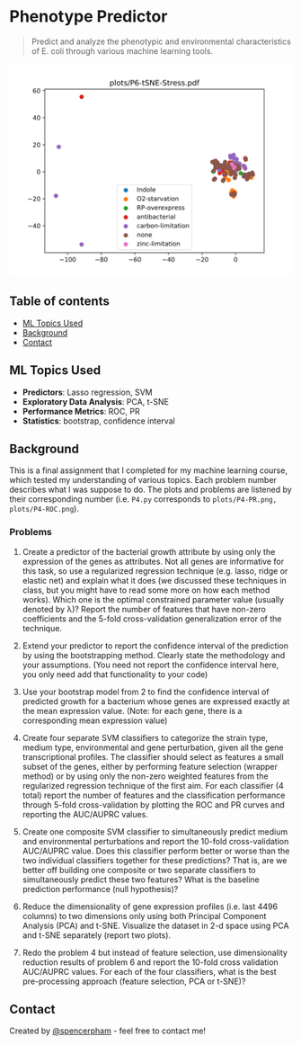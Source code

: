 # Phenotype Predictor
> Predict and analyze the phenotypic and environmental characteristics of E. coli through various machine learning tools.

![Example screenshot](./plots/P6-tSNE-Stress.png)

## Table of contents
* [ML Topics Used](#ml-topics-used)
* [Background](#background)
* [Contact](#contact)

## ML Topics Used
* **Predictors**: Lasso regression, SVM
* **Exploratory Data Analysis**: PCA, t-SNE
* **Performance Metrics**: ROC, PR
* **Statistics**: bootstrap, confidence interval

## Background
This is a final assignment that I completed for my machine learning course, which tested my understanding of various topics. Each problem number describes what I was suppose to do. The plots and problems are listened by their corresponding number (i.e. `P4.py` corresponds to `plots/P4-PR.png, plots/P4-ROC.png`).

### Problems
1. Create a predictor of the bacterial growth attribute by using only the expression of the genes
as attributes. Not all genes are informative for this task, so use a regularized regression technique (e.g. lasso, ridge or elastic net) and explain what it does (we discussed these techniques in class, but you might have to read some more on how each method works). Which
one is the optimal constrained parameter value (usually denoted by λ)? Report the number
of features that have non-zero coefficients and the 5-fold cross-validation generalization error of the technique.

2. Extend your predictor to report the confidence interval of the prediction by using the bootstrapping method. Clearly state the methodology and your assumptions. (You need not report the confidence interval here, you only need add that functionality to your code)

3. Use your bootstrap model from 2 to find the confidence interval of predicted growth for a
bacterium whose genes are expressed exactly at the mean expression value. (Note: for each
gene, there is a corresponding mean expression value)

4. Create four separate SVM classifiers to categorize the strain type, medium type, environmental and gene perturbation, given all the gene transcriptional profiles. The classifier
should select as features a small subset of the genes, either by performing feature selection
(wrapper method) or by using only the non-zero weighted features from the regularized regression technique of the first aim. For each classifier (4 total) report the number of features
and the classification performance through 5-fold cross-validation by plotting the ROC and
PR curves and reporting the AUC/AUPRC values.

5. Create one composite SVM classifier to simultaneously predict medium and environmental
perturbations and report the 10-fold cross-validation AUC/AUPRC value. Does this classifier
perform better or worse than the two individual classifiers together for these predictions?
That is, are we better off building one composite or two separate classifiers to simultaneously predict these two features? What is the baseline prediction performance (null hypothesis)?

6. Reduce the dimensionality of gene expression profiles (i.e. last 4496 columns) to two dimensions only using both Principal Component Analysis (PCA) and t-SNE. Visualize the dataset
in 2-d space using PCA and t-SNE separately (report two plots).

7. Redo the problem 4 but instead of feature selection, use dimensionality reduction results
of problem 6 and report the 10-fold cross validation AUC/AUPRC values. For each of the
four classifiers, what is the best pre-processing approach (feature selection, PCA or t-SNE)?

## Contact
Created by [@spencerpham](https://www.spencerpham.dev/) - feel free to contact me!

